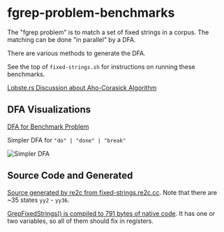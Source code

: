 # fgrep-problem-benchmarks

The "fgrep problem" is to match a set of fixed strings in a corpus.  The
matching can be done "in parallel" by a DFA.

There are various methods to generate the DFA.

See the top of `fixed-strings.sh` for instructions on running these benchmarks.

[Lobste.rs Discussion about Aho-Corasick Algorithm](https://lobste.rs/s/fq8uil/aho_corasick)

## DFA Visualizations

[DFA for Benchmark Problem](//raw.githubusercontent.com/oilshell/blog-code/master/fgrep-problem-benchmarks/_gen/fixed-strings.png)

Simpler DFA for `"do" | "done" | "break"`

![Simpler DFA](//raw.githubusercontent.com/oilshell/blog-code/master/fgrep-problem-benchmarks/_gen/trie.png)

## Source Code and Generated

[Source generated by
re2c from fixed-strings.re2c.cc](//raw.githubusercontent.com/oilshell/blog-code/master/fgrep-problem-benchmarks/_gen/fixed-strings.cc).
Note that there are ~35 states `yy2` - `yy36`.

[GrepFixedStrings() is compiled to 791 bytes of native code](//raw.githubusercontent.com/oilshell/blog-code/master/fgrep-problem-benchmarks/_gen/code-size.txt).  It has one or two variables, so all of them should fix in registers.

